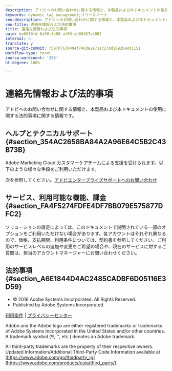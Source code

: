 ```yaml
---
description: アドビへのお問い合わせに関する情報と、本製品および本ドキュメントの使用に関する法的事項に関する情報です。
keywords: dynamic tag management;リリースノート
seo-description: アドビへのお問い合わせに関する情報と、本製品および本ドキュメントの使用に関する法的事項に関する情報です。
seo-title: 連絡先情報および法的事項
title: 連絡先情報および法的事項
uuid: be6810fd-8a50-4e88-af09-ab00187e4082
internal: n
translate: y
source-git-commit: 759707638404f746de2e71ac27bd16926a8d1151
workflow-type: tm+mt
source-wordcount: '258'
ht-degree: 100%

---
```



# 連絡先情報および法的事項

アドビへのお問い合わせに関する情報と、本製品および本ドキュメントの使用に関する法的事項に関する情報です。


## ヘルプとテクニカルサポート {#section_354AC2658BA84A2A96E64C5B2C43B73B}

Adobe Marketing Cloud カスタマーケアチームによる支援を受けられます。以下のような様々な手段をご利用いただけます。

次を参照してください。[アドビエンタープライズサポートへのお問い合わせ](https://helpx.adobe.com/jp/contact/enterprise-support.ec.html)

## サービス、利用可能な機能、課金 {#section_FA4F5274FDFE4DF7BB079E575877DFC2}

ソリューションの設定によっては、このドキュメントで説明されている一部のオプションをご利用いただけない場合があります。各アカウントはそれぞれ異なるので、価格、支払期限、利用条件については、契約書を参照してください。ご利用のサービスレベルの追加や変更をご希望の場合や、現在のサービスに対するご質問は、担当のアカウントマネージャーにお問い合わせください。

<!--
## Feedback {#section_8154D6D712054220A90D85FA8E92933E}
Adobe Systems welcome any suggestions or feedback regarding this solution. You can add enhancement ideas and suggestions for the Analytics suite to our [Customer Idea Exchange](https://my.omniture.com/login/?r=%2Fp%2Fsuite%2Fcurrent%2Findex.html%3Fa%3DIdeasExchange.Redirect%26redirectreason%3Dnotregistered%26referer%3Dhttp%253A%252F%252Fideas.omniture.com%252Ft5%252FAdobe-Idea-Exchange-for-Omniture%252Fidb-p%252FIdeaExchange3). -->

## 法的事項 {#section_A6E1844D4AC2485CADBF6D05116E3D59}


<ul class="simplelist"> 
 <li> © 2016 Adobe Systems Incorporated. All Rights Reserved. </li> 
 <li> Published by Adobe Systems Incorporated. </li> 
</ul>

[利用条件](https://www.adobe.com/go/marketingcloud_terms_of_use_jp) | [プライバシーセンター](https://www.adobe.com/jp/privacy/policy.html)

Adobe and the Adobe logo are either registered trademarks or trademarks of Adobe Systems Incorporated in the United States and/or other countries. A trademark symbol (®, ™, etc.) denotes an Adobe trademark.

All third-party trademarks are the property of their respective owners. Updated Information/Additional Third-Party Code Information available at [https://www.adobe.com/go/thirdparty_jp](https://www.adobe.com/products/eula/third_party/).
